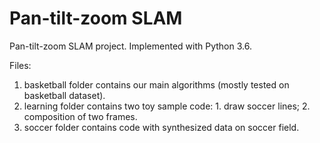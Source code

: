 # Pan-tilt-zoom SLAM

Pan-tilt-zoom SLAM project. Implemented with Python 3.6.

Files:
  1. basketball folder contains our main algorithms (mostly tested on basketball dataset). 
  2. learning folder contains two toy sample code: 1. draw soccer lines; 2. composition of two frames.
  3. soccer folder contains code with synthesized data on soccer field.
